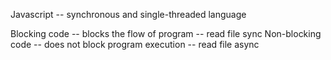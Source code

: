 Javascript -- synchronous and single-threaded language

Blocking code -- blocks the flow of program -- read file sync
Non-blocking code -- does not block program execution -- read file async